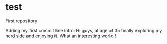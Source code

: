 # test
First repository

Adding my first commit line
Intro: Hi guys, at age of 35 finally exploring my nerd side and enjoying it. What an interesting world !



